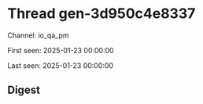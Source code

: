 # Thread gen-3d950c4e8337
Channel: io_qa_pm

First seen: 2025-01-23 00:00:00

Last seen: 2025-01-23 00:00:00

## Digest



